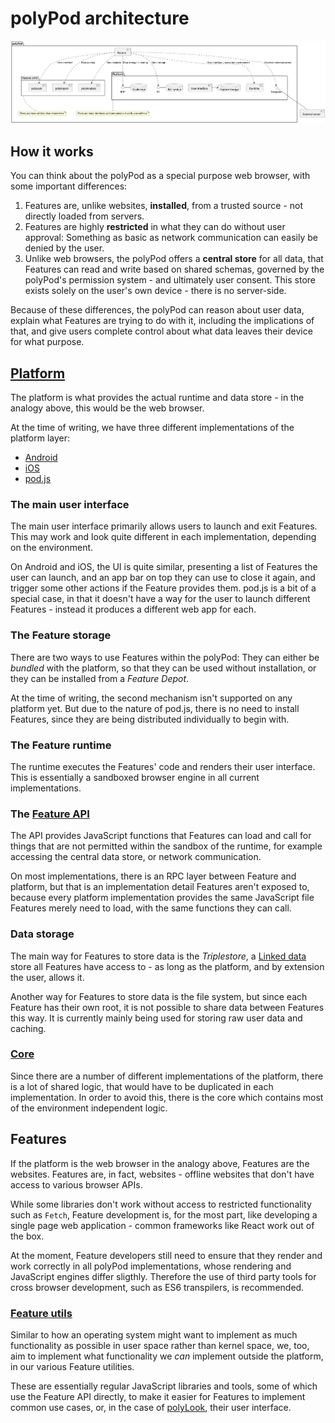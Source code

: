 # polyPod architecture

![](diagrams/architecture.png)

## How it works

You can think about the polyPod as a special purpose web browser, with some
important differences:

1. Features are, unlike websites, **installed**, from a trusted source - not
   directly loaded from servers.
2. Features are highly **restricted** in what they can do without user approval:
   Something as basic as network communication can easily be denied by the user.
3. Unlike web browsers, the polyPod offers a **central store** for all data,
   that Features can read and write based on shared schemas, governed by the
   polyPod's permission system - and ultimately user consent. This store exists
   solely on the user's own device - there is no server-side.

Because of these differences, the polyPod can reason about user data, explain
what Features are trying to do with it, including the implications of that, and
give users complete control about what data leaves their device for what
purpose.

## [Platform](../platform)

The platform is what provides the actual runtime and data store - in the analogy
above, this would be the web browser.

At the time of writing, we have three different implementations of the platform
layer:

- [Android](../platform/android)
- [iOS](../platform/ios)
- [pod.js](../platform/podjs)

### The main user interface

The main user interface primarily allows users to launch and exit Features. This
may work and look quite different in each implementation, depending on the
environment.

On Android and iOS, the UI is quite similar, presenting a list of Features the
user can launch, and an app bar on top they can use to close it again, and
trigger some other actions if the Feature provides them. pod.js is a bit of a
special case, in that it doesn't have a way for the user to launch different
Features - instead it produces a different web app for each.

### The Feature storage

There are two ways to use Features within the polyPod: They can either be
_bundled_ with the platform, so that they can be used without installation, or
they can be installed from a _Feature Depot_.

At the time of writing, the second mechanism isn't supported on any platform
yet. But due to the nature of pod.js, there is no need to install Features,
since they are being distributed individually to begin with.

### The Feature runtime

The runtime executes the Features' code and renders their user interface. This
is essentially a sandboxed browser engine in all current implementations.

### The [Feature API](../platform/feature-api)

The API provides JavaScript functions that Features can load and call for things
that are not permitted within the sandbox of the runtime, for example accessing
the central data store, or network communication.

On most implementations, there is an RPC layer between Feature and platform, but
that is an implementation detail Features aren't exposed to, because every
platform implementation provides the same JavaScript file Features merely need
to load, with the same functions they can call.

### Data storage

The main way for Features to store data is the _Triplestore_, a [Linked data][1]
store all Features have access to - as long as the platform, and by extension
the user, allows it.

Another way for Features to store data is the file system, but since each
Feature has their own root, it is not possible to share data between Features
this way. It is currently mainly being used for storing raw user data and
caching.

### [Core](../platform/core)

Since there are a number of different implementations of the platform, there is
a lot of shared logic, that would have to be duplicated in each
implementation. In order to avoid this, there is the core which contains most of
the environment independent logic.

## Features

If the platform is the web browser in the analogy above, Features are the
websites. Features are, in fact, websites - offline websites that don't have
access to various browser APIs.

While some libraries don't work without access to restricted functionality such
as `Fetch`, Feature development is, for the most part, like developing a single
page web application - common frameworks like React work out of the box.

At the moment, Feature developers still need to ensure that they render and work
correctly in all polyPod implementations, whose rendering and JavaScript engines
differ sligthly. Therefore the use of third party tools for cross browser
development, such as ES6 transpilers, is recommended.

### [Feature utils](../feature-utils)

Similar to how an operating system might want to implement as much functionality
as possible in user space rather than kernel space, we, too, aim to implement
what functionality we _can_ implement outside the platform, in our various
Feature utilities.

These are essentially regular JavaScript libraries and tools, some of which use
the Feature API directly, to make it easier for Features to implement common use
cases, or, in the case of [polyLook](../feature-utils/poly-look), their user
interface.

[1]: https://en.wikipedia.org/wiki/Linked_data
